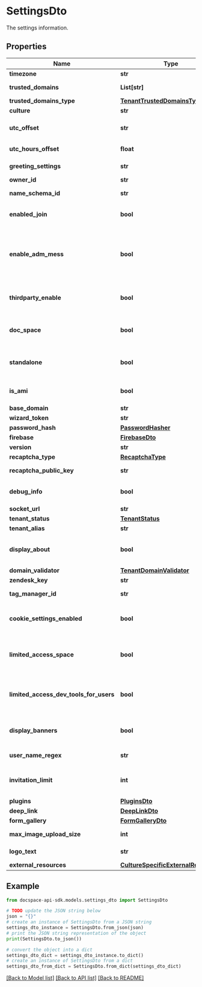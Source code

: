 # SettingsDto
The settings information.

## Properties

Name | Type | Description | Notes
------------ | ------------- | ------------- | -------------
**timezone** | **str** | The time zone. | [optional] 
**trusted_domains** | **List[str]** | The list of the trusted domains. | [optional] 
**trusted_domains_type** | [**TenantTrustedDomainsType**](TenantTrustedDomainsType.md) |  | [optional] 
**culture** | **str** | The language. | [optional] 
**utc_offset** | **str** | The UTC offset in the TimeSpan format. | [optional] 
**utc_hours_offset** | **float** | The UTC offset in hours. | [optional] 
**greeting_settings** | **str** | The greeting settings. | [optional] 
**owner_id** | **str** | The owner ID. | [optional] 
**name_schema_id** | **str** | The team template ID. | [optional] 
**enabled_join** | **bool** | Specifies if a user can join the portal or not. | [optional] 
**enable_adm_mess** | **bool** | Specifies if a user can send a message to the administrator when accessing the DocSpace portal or not. | [optional] 
**thirdparty_enable** | **bool** | Specifies if a user can connect third-party providers to the portal or not. | [optional] 
**doc_space** | **bool** | Specifies if this portal is a DocSpace portal or not. | [optional] 
**standalone** | **bool** | Indicates whether the system is running in standalone mode. | [optional] 
**is_ami** | **bool** | Specifies if this portal is the AMI instance or not. | [optional] 
**base_domain** | **str** | The base domain. | [optional] 
**wizard_token** | **str** | The wizard token. | [optional] 
**password_hash** | [**PasswordHasher**](PasswordHasher.md) |  | [optional] 
**firebase** | [**FirebaseDto**](FirebaseDto.md) |  | [optional] 
**version** | **str** | The portal version. | [optional] 
**recaptcha_type** | [**RecaptchaType**](RecaptchaType.md) |  | [optional] 
**recaptcha_public_key** | **str** | The ReCAPTCHA public key. | [optional] 
**debug_info** | **bool** | Specifies if the debug information will be sent or not. | [optional] 
**socket_url** | **str** | The socket URL. | [optional] 
**tenant_status** | [**TenantStatus**](TenantStatus.md) |  | [optional] 
**tenant_alias** | **str** | The tenant alias. | [optional] 
**display_about** | **bool** | Specifies whether to display the \&quot;About\&quot; portal section. | [optional] 
**domain_validator** | [**TenantDomainValidator**](TenantDomainValidator.md) |  | [optional] 
**zendesk_key** | **str** | The Zendesk key. | [optional] 
**tag_manager_id** | **str** | The tag manager ID. | [optional] 
**cookie_settings_enabled** | **bool** | Specifies whether the cookie settings are enabled. | [optional] 
**limited_access_space** | **bool** | Specifies whether the access to the space management is limited or not. | [optional] 
**limited_access_dev_tools_for_users** | **bool** | Specifies whether the access to the Developer Tools is limited for users or not. | [optional] 
**display_banners** | **bool** | Specifies whether to display the promotional banners. | [optional] 
**user_name_regex** | **str** | The user name validation regex. | [optional] 
**invitation_limit** | **int** | The maximum number of invitations to the portal. | [optional] 
**plugins** | [**PluginsDto**](PluginsDto.md) |  | [optional] 
**deep_link** | [**DeepLinkDto**](DeepLinkDto.md) |  | [optional] 
**form_gallery** | [**FormGalleryDto**](FormGalleryDto.md) |  | [optional] 
**max_image_upload_size** | **int** | The maximum image upload size. | [optional] 
**logo_text** | **str** | The white label logo text. | [optional] 
**external_resources** | [**CultureSpecificExternalResources**](CultureSpecificExternalResources.md) |  | [optional] 

## Example

```python
from docspace-api-sdk.models.settings_dto import SettingsDto

# TODO update the JSON string below
json = "{}"
# create an instance of SettingsDto from a JSON string
settings_dto_instance = SettingsDto.from_json(json)
# print the JSON string representation of the object
print(SettingsDto.to_json())

# convert the object into a dict
settings_dto_dict = settings_dto_instance.to_dict()
# create an instance of SettingsDto from a dict
settings_dto_from_dict = SettingsDto.from_dict(settings_dto_dict)
```
[[Back to Model list]](../README.md#documentation-for-models) [[Back to API list]](../README.md#documentation-for-api-endpoints) [[Back to README]](../README.md)


